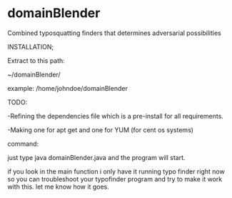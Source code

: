 # domainBlender
Combined typosquatting finders that determines adversarial possibilities 

INSTALLATION;

Extract to this path:

~/domainBlender/

example:      /home/johndoe/domainBlender

TODO:

-Refining the dependencies file which is a pre-install for all requirements.

-Making one for apt get and one for YUM (for cent os systems)


command:

just type java domainBlender.java and the program will start.

if you look in the main function i only have it running typo finder right now so you can troubleshoot your typofinder program and try to make it work with this.
let me know how it goes.


